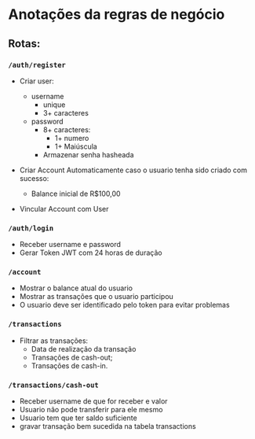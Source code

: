 # Anotações da regras de negócio

## Rotas:

### ```/auth/register```
- Criar user:
  - username
    - unique
    - 3+ caracteres
  - password
    - 8+ caracteres:
      - 1+ numero
      - 1+ Maiúscula
    - Armazenar senha hasheada

- Criar Account Automaticamente caso o usuario tenha sido criado com sucesso:
  - Balance inicial de R$100,00

- Vincular Account com User

### ```/auth/login```
- Receber username e password
- Gerar Token JWT com 24 horas de duração

### ```/account```
- Mostrar o balance atual do usuario
- Mostrar as transações que o usuario participou
- O usuario deve ser identificado pelo token para evitar problemas

### ```/transactions```
- Filtrar as transações:
  - Data de realização da transação
  - Transações de cash-out;
  - Transações de cash-in.
 
### ```/transactions/cash-out```
- Receber username de que for receber e valor
- Usuario não pode transferir para ele mesmo
- Usuario tem que ter saldo suficiente
- gravar transação bem sucedida na tabela transactions
  